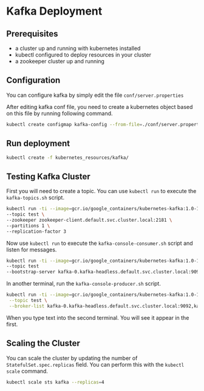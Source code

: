 ﻿# Kafka Deployment

##  Prerequisites
- a cluster up and running with kubernetes installed
-  kubectl configured to deploy resources in your cluster
 - a zookeeper cluster up and running

## Configuration 
You can configure kafka by simply edit the file ``conf/server.properties``

After editing kafka conf file, you need to create a kubernetes object based on this file by running following command.

```sh
kubectl create configmap kafka-config --from-file=./conf/server.properties
```

## Run deployment
```sh
kubectl create -f kubernetes_resources/kafka/
```

## Testing Kafka Cluster

First you will need to create a topic. You can use `kubectl run` to execute the `kafka-topics.sh` script.

```sh
kubectl run -ti --image=gcr.io/google_containers/kubernetes-kafka:1.0-10.2.1 createtopic --restart=Never --rm -- kafka-topics.sh --create \
--topic test \
--zookeeper zookeeper-client.default.svc.cluster.local:2181 \
--partitions 1 \
--replication-factor 3
```

Now use `kubectl run` to execute the `kafka-console-consumer.sh` script and listen for messages.
```sh
kubectl run -ti --image=gcr.io/google_containers/kubernetes-kafka:1.0-10.2.1 consume --restart=Never --rm -- kafka-console-consumer.sh \
--topic test 
--bootstrap-server kafka-0.kafka-headless.default.svc.cluster.local:9092
```

In another terminal, run the `kafka-console-producer.sh` script.
```sh
kubectl run -ti --image=gcr.io/google_containers/kubernetes-kafka:1.0-10.2.1 produce --restart=Never --rm -- kafka-console-producer.sh \
 --topic test \
 --broker-list kafka-0.kafka-headless.default.svc.cluster.local:9092,kafka-1.kafka-headless.default.svc.cluster.local:9092,kafka-2.kafka-headless.default.svc.cluster.local:9092 done;
```

When you type text into the second terminal. You will see it appear in the first.


## Scaling the Cluster

You can scale the cluster by updating the number of `StatefulSet.spec.replicas` field. You can perform this with the `kubectl scale` command.

```sh
kubectl scale sts kafka --replicas=4
```



